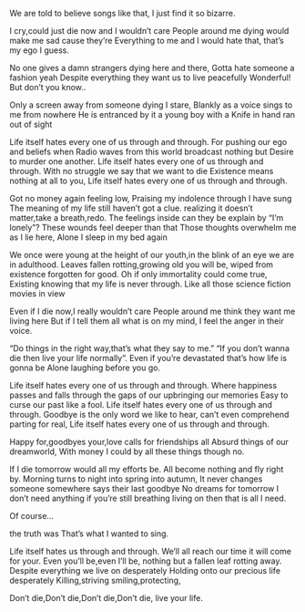  

We are told to believe songs like that,
I just find it so bizarre.

I cry,could just die now and I wouldn’t care
People around me dying would make me sad cause they’re
Everything to me and I would hate that,
that’s my ego I guess.

No one gives a damn strangers dying here and there,
Gotta hate someone a fashion yeah
Despite everything they want us to live peacefully
Wonderful! But don’t you know..

Only a screen away from someone dying I stare,
Blankly as a voice sings to me from nowhere
He is entranced by it a young boy with a Knife in hand ran out of sight

Life itself hates every one of us through and through.
For pushing our ego and beliefs
when Radio waves from this world broadcast nothing but
Desire to murder one another.
Life itself hates every one of us through and through.
With no struggle we say that we want to die
Existence means nothing at all to you,
Life itself hates every one of us through and through.

Got no money again feeling low,
Praising my indolence through I have sung
The meaning of my life still haven’t got a clue.
realizing it doesn’t matter,take a breath,redo.
The feelings inside can they be explain
by “I’m lonely”?
These wounds feel deeper than that
Those thoughts overwhelm me as I lie here,
Alone I sleep in my bed again

We once were young at the height of our youth,in the blink of an eye we are in adulthood.
Leaves fallen rotting,growing old you will be,
wiped from existence forgotten for good.
Oh if only immortality could come true,
Existing knowing that my life is never through.
Like all those science fiction movies in view

Even if I die now,I really wouldn’t care
People around me think they want me living here
But if I tell them all what is on my mind,
I feel the anger in their voice.

“Do things in the right way,that’s what they say to me.”
“If you don’t wanna die then live your life normally”.
Even if you’re devastated that’s how life is gonna be
Alone laughing before you go.

Life itself hates every one of us through and through.
Where happiness passes and falls through the gaps of our upbringing our memories
Easy to curse our past like a fool.
Life itself hates every one of us through and through.
Goodbye is the only word we like to hear,
can’t even comprehend parting for real,
Life itself hates every one of us through and through.

Happy for,goodbyes your,love calls for friendships all
Absurd things of our dreamworld,
With money I could by all these things though no.

If I die tomorrow would all my efforts be.
All become nothing and fly right by.
Morning turns to night into spring into autumn,
It never changes someone somewhere says their last goodbye
No dreams for tomorrow I don’t need anything
if you’re still breathing living on then that is all I need.

Of course...

the truth was
That’s what I wanted to sing.

Life itself hates us through and through.
We’ll all reach our time it will come for your.
Even you’ll be,even I’ll be,
nothing but a fallen leaf rotting away.
Despite everything we live on desperately
Holding onto our precious life desperately
Killing,striving smiling,protecting,

Don’t die,Don’t die,Don’t die,Don’t die,
live your life.
